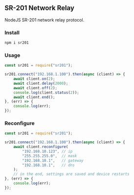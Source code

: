 ## SR-201 Network Relay

NodeJS SR-201 network relay protocol.

### Install

```sh
npm i sr201
```

### Usage

```js
const sr201 = require("sr201");

sr201.connect("192.168.1.100").then(async (client) => {
	await client.on(2);
	await client.delay(2000);
	await client.off(2);
	console.log(client.status(2));
	await client.end();
}, (err) => {
	console.log(err);
});
```

### Reconfigure

```js
const sr201 = require("sr201");

sr201.connect("192.168.1.100").then(async (client) => {
	await client.reconfigure(
		"192.168.10.123", // ip
		"255.255.255.0",  // mask
		"192.168.10.1",   // gateway
		"192.168.10.1",   // dns
	);
	// in the end, settings are saved and device restarts
}, (err) => {
	console.log(err);
});
```
